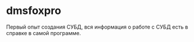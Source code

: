 # dmsfoxpro
Первый опыт создания СУБД, вся информация о работе с СУБД есть в справке в самой программе.
